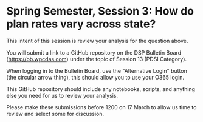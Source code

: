 # Spring Semester, Session 3: How do plan rates vary across state?

This intent of this session is review your analysis for the question above.

You will submit a link to a GitHub repository on the DSP Bulletin Board (https://bb.wpcdas.com) under the topic of Session 13 (PDSI Category). 

When logging in to the Bulletin Board, use the "Alternative Login" button (the circular arrow thing), this should allow you to use your O365 login.  

This GitHub repository should include any notebooks, scripts, and anything else you need for us to review your analysis.

Please make these submissions before 1200 on 17 March to allow us time to review and select some for discussion.

